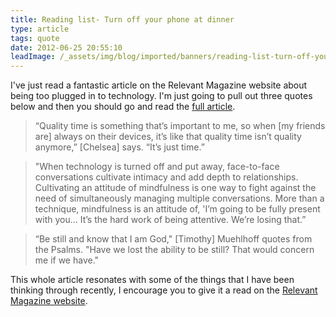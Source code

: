 ```yaml
---
title: Reading list- Turn off your phone at dinner
type: article
tags: quote
date: 2012-06-25 20:55:10
leadImage: /_assets/img/blog/imported/banners/reading-list-turn-off-your-phone-at-dinner.jpg
---
```

<p>
 I&#39;ve just read a fantastic article on the Relevant Magazine website about being too plugged in to technology. I&#39;m just going to pull out three quotes below and then you should go and read the&nbsp;<a href="http://www.relevantmagazine.com/culture/tech/features/29071-turn-off-your-phone-at-dinner" target="_blank">full article</a>.</p>
<blockquote>
 &ldquo;Quality time is something that&rsquo;s important to me, so when [my friends are] always on their devices, it&rsquo;s like that quality time isn&rsquo;t quality anymore,&rdquo; [Chelsea] says. &ldquo;It&rsquo;s just time.&rdquo;</blockquote>
<blockquote>
 &quot;When technology is turned off and put away, face-to-face conversations cultivate intimacy and add depth to relationships. Cultivating an attitude of mindfulness is one way to fight against the need of simultaneously managing multiple conversations. More than a technique, mindfulness is an attitude of, &#39;I&rsquo;m going to be fully present with you&hellip; It&rsquo;s the hard work of being attentive. We&rsquo;re losing that.&rdquo;</blockquote>
<blockquote>
 &ldquo;Be still and know that I am God,&quot; [Timothy] Muehlhoff quotes from the Psalms. &quot;Have we lost the ability to be still? That would concern me if we have.&quot;</blockquote>
<p>
 This whole article resonates with some of the things that I have been thinking through recently, I encourage you to give it a read on the <a href="http://www.relevantmagazine.com/culture/tech/features/29071-turn-off-your-phone-at-dinner" target="_blank">Relevant Magazine website</a>.</p>
